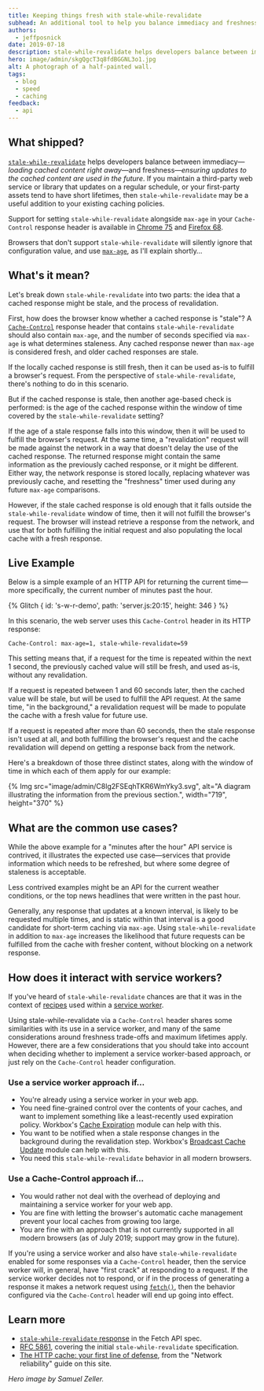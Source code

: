 ```yaml
---
title: Keeping things fresh with stale-while-revalidate
subhead: An additional tool to help you balance immediacy and freshness when serving your web app.
authors:
  - jeffposnick
date: 2019-07-18
description: stale-while-revalidate helps developers balance between immediacy—loading cached content right away—and freshness—ensuring updates to the cached content are used in the future.
hero: image/admin/skgQgcT3q8fdBGGNL3o1.jpg
alt: A photograph of a half-painted wall.
tags:
  - blog
  - speed
  - caching
feedback:
  - api
---
```


## What shipped?

[`stale-while-revalidate`](https://tools.ietf.org/html/rfc5861#section-3) helps
developers balance between immediacy—*loading cached content right away*—and
freshness—*ensuring updates to the cached content are used in the future*. If
you maintain a third-party web service or library that updates on a regular
schedule, or your first-party assets tend to have short lifetimes, then
`stale-while-revalidate` may be a useful addition to your existing caching
policies.

Support for setting `stale-while-revalidate` alongside `max-age` in your
`Cache-Control` response header is available in [Chrome 75](https://chromestatus.com/feature/5050913014153216)
and [Firefox 68](https://bugzilla.mozilla.org/show_bug.cgi?id=1536511).

Browsers that don't support `stale-while-revalidate` will silently ignore that
configuration value, and use
[`max-age`](https://developers.google.com/web/fundamentals/performance/optimizing-content-efficiency/http-caching#max-age),
as I'll explain shortly…

## What's it mean?

Let's break down `stale-while-revalidate` into two parts: the idea that a cached
response might be stale, and the process of revalidation.

First, how does the browser know whether a cached response is "stale"? A
[`Cache-Control`](https://developer.mozilla.org/docs/Web/HTTP/Headers/Cache-Control)
response header that contains `stale-while-revalidate` should also contain
`max-age`, and the number of seconds specified via `max-age` is what determines
staleness. Any cached response newer than `max-age` is considered fresh, and
older cached responses are stale.

If the locally cached response is still fresh, then it can be used as-is to
fulfill a browser's request. From the perspective of `stale-while-revalidate`,
there's nothing to do in this scenario.

But if the cached response is stale, then another age-based check is performed:
is the age of the cached response within the window of time covered by the
`stale-while-revalidate` setting?

If the age of a stale response falls into this window, then it will be used to
fulfill the browser's request. At the same time, a "revalidation" request will
be made against the network in a way that doesn't delay the use of the cached
response. The returned response might contain the same information as the
previously cached response, or it might be different. Either way, the network
response is stored locally, replacing whatever was previously cache, and
resetting the "freshness" timer used during any future `max-age` comparisons.

However, if the stale cached response is old enough that it falls outside the
`stale-while-revalidate` window of time, then it will not fulfill the browser's
request. The browser will instead retrieve a response from the network, and use
that for both fulfilling the initial request and also populating the local cache
with a fresh response.

## Live Example

Below is a simple example of an HTTP API for returning the current time—more
specifically, the current number of minutes past the hour.

{% Glitch {
  id: 's-w-r-demo',
  path: 'server.js:20:15',
  height: 346
} %}

In this scenario, the web server uses this `Cache-Control` header in its HTTP response:

```text
Cache-Control: max-age=1, stale-while-revalidate=59
```

This setting means that, if a request for the time is repeated within the next 1
second, the previously cached value will still be fresh, and used as-is, without
any revalidation.

If a request is repeated between 1 and 60 seconds later, then the cached value
will be stale, but will be used to fulfill the API request. At the same time,
"in the background," a revalidation request will be made to populate the cache
with a fresh value for future use.

If a request is repeated after more than 60 seconds, then the stale response
isn't used at all, and both fulfilling the browser's request and the cache
revalidation will depend on getting a response back from the network.

Here's a breakdown of those three distinct states, along with the window of time
in which each of them apply for our example:

{% Img src="image/admin/C8lg2FSEqhTKR6WmYky3.svg", alt="A diagram illustrating the information from the previous section.", width="719", height="370" %}

## What are the common use cases?

While the above example for a "minutes after the hour" API service is contrived,
it illustrates the expected use case—services that provide information which
needs to be refreshed, but where some degree of staleness is acceptable.

Less contrived examples might be an API for the current weather conditions, or
the top news headlines that were written in the past hour.

Generally, any response that updates at a known interval, is likely to be
requested multiple times, and is static within that interval is a good candidate
for short-term caching via `max-age`. Using `stale-while-revalidate` in addition
to `max-age` increases the likelihood that future requests can be fulfilled from
the cache with fresher content, without blocking on a network response.

## How does it interact with service workers?

If you've heard of `stale-while-revalidate` chances are that it was in the
context of
[recipes](https://developers.google.com/web/fundamentals/instant-and-offline/offline-cookbook/#stale-while-revalidate)
used within a [service worker](/service-workers-cache-storage/).

Using stale-while-revalidate via a `Cache-Control` header shares some
similarities with its use in a service worker, and many of the same
considerations around freshness trade-offs and maximum lifetimes apply. However,
there are a few considerations that you should take into account when deciding
whether to implement a service worker-based approach, or just rely on the
`Cache-Control` header configuration.

### Use a service worker approach if…

* You're already using a service worker in your web app.
* You need fine-grained control over the contents of your caches, and want to
  implement something like a least-recently used expiration policy. Workbox's
  [Cache Expiration](https://developers.google.com/web/tools/workbox/modules/workbox-cache-expiration)
  module can help with this.
* You want to be notified when a stale response changes in the background during
  the revalidation step. Workbox's
  [Broadcast Cache Update](https://developers.google.com/web/tools/workbox/modules/workbox-broadcast-cache-update)
  module can help with this.
* You need this `stale-while-revalidate` behavior in all modern browsers.

### Use a Cache-Control approach if…

* You would rather not deal with the overhead of deploying and maintaining a
  service worker for your web app.
* You are fine with letting the browser's automatic cache management prevent
  your local caches from growing too large.
* You are fine with an approach that is not currently supported in all modern
  browsers (as of July 2019; support may grow in the future).

If you're using a service worker and also have `stale-while-revalidate` enabled
for some responses via a `Cache-Control` header, then the service worker will,
in general, have "first crack" at responding to a request. If the service worker
decides not to respond, or if in the process of generating a response it makes a
network request using [`fetch()`](https://developer.mozilla.org/docs/Web/API/Fetch_API),
then the behavior configured via the `Cache-Control` header will end up going
into effect.

## Learn more

*
  [`stale-while-revalidate` response](https://fetch.spec.whatwg.org/#concept-stale-while-revalidate-response)
  in the Fetch API spec.
* [RFC 5861](https://tools.ietf.org/html/rfc5861), covering the initial
  `stale-while-revalidate` specification.
* [The HTTP cache: your first line of defense](/http-cache/), from the "Network
  reliability" guide on this site.

_Hero image by Samuel Zeller._
